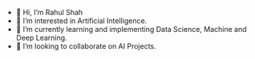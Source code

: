 - 👋 Hi, I’m Rahul Shah
- 👀 I’m interested in Artificial Intelligence.
- 🌱 I’m currently learning and implementing Data Science, Machine and Deep Learning.
- 💞️ I’m looking to collaborate on AI Projects.

<!---
rahool010/rahool010 is a ✨ special ✨ repository because its `README.md` (this file) appears on your GitHub profile.
You can click the Preview link to take a look at your changes.
--->
